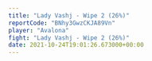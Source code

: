 ```yaml
---
title: "Lady Vashj - Wipe 2 (26%)"
reportCode: "BNhy3GwzCKJA89Vn"
player: "Avalona"
fight: "Lady Vashj - Wipe 2 (26%)"
date: 2021-10-24T19:01:26.673000+00:00
---
```

